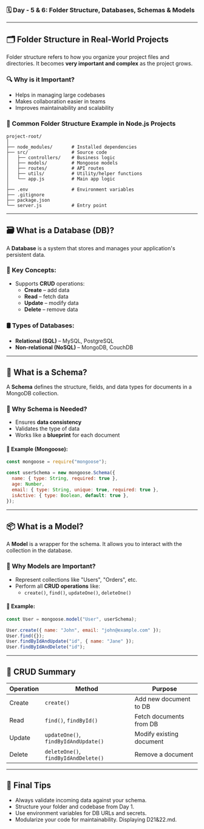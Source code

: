 ### 🗓️ Day - 5 & 6: Folder Structure, Databases, Schemas & Models

---

## 🗂️ Folder Structure in Real-World Projects

Folder structure refers to how you organize your project files and directories. It becomes **very important and complex** as the project grows.

### 🔍 Why is it Important?

- Helps in managing large codebases
- Makes collaboration easier in teams
- Improves maintainability and scalability

### 📁 Common Folder Structure Example in Node.js Projects

```
project-root/
│
├── node_modules/       # Installed dependencies
├── src/                # Source code
│   ├── controllers/    # Business logic
│   ├── models/         # Mongoose models
│   ├── routes/         # API routes
│   ├── utils/          # Utility/helper functions
│   └── app.js          # Main app logic
│
├── .env                # Environment variables
├── .gitignore
├── package.json
└── server.js           # Entry point
```

---

## 🗃️ What is a Database (DB)?

A **Database** is a system that stores and manages your application's persistent data.

### 📌 Key Concepts:

- Supports **CRUD** operations:
  - **Create** – add data
  - **Read** – fetch data
  - **Update** – modify data
  - **Delete** – remove data

### 🛢️ Types of Databases:

- **Relational (SQL)** – MySQL, PostgreSQL
- **Non-relational (NoSQL)** – MongoDB, CouchDB

---

## 🧱 What is a Schema?

A **Schema** defines the structure, fields, and data types for documents in a MongoDB collection.

### 🧰 Why Schema is Needed?

- Ensures **data consistency**
- Validates the type of data
- Works like a **blueprint** for each document

#### 📄 Example (Mongoose):

```js
const mongoose = require("mongoose");

const userSchema = new mongoose.Schema({
  name: { type: String, required: true },
  age: Number,
  email: { type: String, unique: true, required: true },
  isActive: { type: Boolean, default: true },
});
```

---

## 📦 What is a Model?

A **Model** is a wrapper for the schema. It allows you to interact with the collection in the database.

### 🔁 Why Models are Important?

- Represent collections like "Users", "Orders", etc.
- Perform all **CRUD operations** like:
  - `create()`, `find()`, `updateOne()`, `deleteOne()`

#### 📄 Example:

```js
const User = mongoose.model("User", userSchema);

User.create({ name: "John", email: "john@example.com" });
User.find({});
User.findByIdAndUpdate("id", { name: "Jane" });
User.findByIdAndDelete("id");
```

---

## 🔄 CRUD Summary

| Operation | Method                               | Purpose                  |
| --------- | ------------------------------------ | ------------------------ |
| Create    | `create()`                           | Add new document to DB   |
| Read      | `find()`, `findById()`               | Fetch documents from DB  |
| Update    | `updateOne()`, `findByIdAndUpdate()` | Modify existing document |
| Delete    | `deleteOne()`, `findByIdAndDelete()` | Remove a document        |

---

## 📘 Final Tips

- Always validate incoming data against your schema.
- Structure your folder and codebase from Day 1.
- Use environment variables for DB URLs and secrets.
- Modularize your code for maintainability.
  Displaying D21&22.md.
